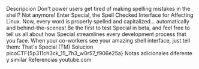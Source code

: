 Descripcion
Don't power users get tired of making spelling mistakes in the shell? Not anymore! Enter Special, the Spell Checked Interface for Affecting Linux. Now, every word is properly spelled and capitalized... automatically and behind-the-scenes! Be the first to test Special in beta, and feel free to tell us all about how Special streamlines every development process that you face. When your co-workers see your amazing shell interface, just tell them: That's Special (TM)
Solucion
picoCTF{5p311ch3ck_15_7h3_w0r57_f906e25a}
Notas adicionales
diferente y similar
Referencias
youtube.com